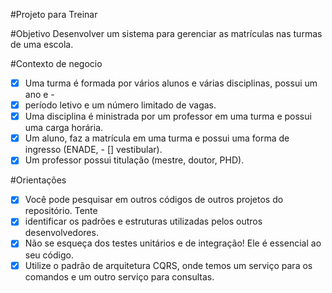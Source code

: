 #Projeto para Treinar

#Objetivo
    Desenvolver um sistema para gerenciar as matrículas nas turmas de uma escola. 

#Contexto de negocio
- [x] Uma turma é formada por vários alunos e várias disciplinas, possui um ano e - 
- [x] período letivo e um número limitado de vagas. 
- [x] Uma disciplina é ministrada por um professor em uma turma e possui uma carga horária. 
- [x] Um aluno, faz a matrícula em uma turma e possui uma forma de ingresso (ENADE, - [] vestibular).
- [x] Um professor possui titulação (mestre, doutor, PHD).

#Orientações
- [x] Você pode pesquisar em outros códigos de outros projetos do repositório. Tente 
- [x] identificar os padrões e estruturas utilizadas pelos outros desenvolvedores. 
- [x] Não se esqueça dos testes unitários e de integração! Ele é essencial ao seu código.
- [x] Utilize o padrão de arquitetura CQRS, onde temos um serviço para os comandos e um outro serviço para consultas.  
